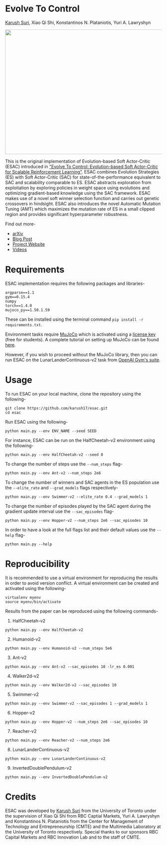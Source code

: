 # Evolve To Control
[Karush Suri](https://karush17.github.io/), Xiao Qi Shi, Konstantinos N. Plataniotis, Yuri A. Lawryshyn

<p align="center"><img src="/images/schematic.gif"  height="400" width="650"/></p>

This is the original implementation of Evolution-based Soft Actor-Critic (ESAC) introduced in ["Evolve To Control: Evolution-based Soft Actor-Critic for Scalable Reinforcement Learning"](https://arxiv.org/). ESAC combines Evolution Strategies (ES) with Soft Actor-Critic (SAC) for state-of-the-performance equivalent to SAC and scalability comparable to ES. ESAC abstracts exploration from exploitation by exploring policies in weight space using evolutions and optimizing gradient-based knowledge using the SAC framework. ESAC makes use of a novel soft winner selection function and carries out genetic crossovers in hindsight. ESAC also introduces the novel Automatic Mutation Tuning (AMT) which maximizes the mutation rate of ES in a small clipped region and provides significant hyperparameter robustness.  

Find out more-
* [arXiv](https://arxiv.org/)
* [Blog Post](https://karush17.github.io/esac-web/blog.html)
* [Project Website](https://karush17.github.io/esac-web/)
* [Videos](https://karush17.github.io/esac-web/videos.html)

<!-- If you find our algorithm helpful then please cite the following-  

```

``` -->

# Requirements

ESAC implementation requires the following packages and libraries- 
```
argparse==1.1
gym==0.15.4
numpy
torch==1.4.0
mujoco_py==1.50.1.59
```
These can be installed using the terminal command `pip install -r requirements.txt`.

Environment tasks require [MuJoCo](http://www.mujoco.org/index.html) which is activated using a [license key](https://www.roboti.us/license.html) (free for students). A complete tutorial on setting up MuJoCo can be found [here](https://github.com/reinforcement-learning-kr/pg_travel/wiki/Installing-Mujoco-py-on-Linux).  

However, if you wish to proceed without the MuJoCo library, then you can run ESAC on the LunarLanderContinuous-v2 task from [OpenAI Gym's suite](https://github.com/openai/gym).  

# Usage

To run ESAC on your local machine, clone the repository using the following- 
```
git clone https://github.com/karush17/esac.git
cd esac
```

Run ESAC using the following-  
```
python main.py --env ENV_NAME --seed SEED
```

For instance, ESAC can be run on the HalfCheetah-v2 environment using the following-
```
python main.py --env HalfCheetah-v2 --seed 0
```

To change the number of steps use the `--num_steps` flag-
```
python main.py --env Ant-v2 --num_steps 2e6
```

To change the number of winners and SAC agents in the ES population use the `--elite_rate` and `--grad_models` flags respectively-
```
python main.py --env Swimmer-v2 --elite_rate 0.4 --grad_models 1
```

To change the number of episodes played by the SAC agent during the gradient update interval use the `--sac_episodes` flag-
```
python main.py --env Hopper-v2 --num_steps 2e6 --sac_episodes 10
```

In order to have a look at the full flags list and their default values use the `--help` flag-
```
python main.py --help
```

# Reproducibility

It is recommended to use a virtual environment for reproducing the results in order to avoid version conflict. A virtual environment can be created and activated using the following-
```
virtualenv myenv
source myenv/bin/activate
```

Results from the paper can be reproduced using the following commands-

1. HalfCheetah-v2
```
python main.py --env HalfCheetah-v2
```

2. Humanoid-v2
```
python main.py --env Humanoid-v2 --num_steps 5e6
```

3. Ant-v2
```
python main.py --env Ant-v2 --sac_episodes 10 -lr_es 0.001
```

4. Walker2d-v2
```
python main.py --env Walker2d-v2 --sac_episodes 10
```

5. Swimmer-v2
```
python main.py --env Swimmer-v2 --sac_episodes 1 --grad_models 1
```

6. Hopper-v2
```
python main.py --env Hopper-v2 --num_steps 2e6 --sac_episodes 10
```

7. Reacher-v2
```
python main.py --env Reacher-v2 --num_steps 2e6
```

8. LunarLanderContinuous-v2
```
python main.py --env LunarLanderContinuous-v2
```

9. InvertedDoublePendulum-v2
```
python main.py --env InvertedDoublePendulum-v2
```

# Credits
ESAC was developed by [Karush Suri](https://karush17.github.io/) from the University of Toronto under the supervision of Xiao Qi Shi from RBC Captial Markets, Yuri A. Lawryshyn and Konstantinos N. Plataniotis from the Center for Management of Technology and Entrepreneurship (CMTE) and the Multimedia Laboratory at the University of Toronto respectively. Special thanks to our sponsors RBC Capital Markets and RBC Innovation Lab and to the staff of CMTE. 


